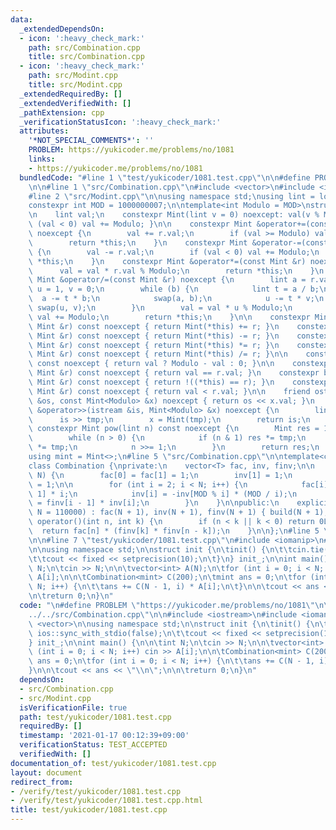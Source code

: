 ```yaml
---
data:
  _extendedDependsOn:
  - icon: ':heavy_check_mark:'
    path: src/Combination.cpp
    title: src/Combination.cpp
  - icon: ':heavy_check_mark:'
    path: src/Modint.cpp
    title: src/Modint.cpp
  _extendedRequiredBy: []
  _extendedVerifiedWith: []
  _pathExtension: cpp
  _verificationStatusIcon: ':heavy_check_mark:'
  attributes:
    '*NOT_SPECIAL_COMMENTS*': ''
    PROBLEM: https://yukicoder.me/problems/no/1081
    links:
    - https://yukicoder.me/problems/no/1081
  bundledCode: "#line 1 \"test/yukicoder/1081.test.cpp\"\n\n#define PROBLEM \"https://yukicoder.me/problems/no/1081\"\
    \n\n#line 1 \"src/Combination.cpp\"\n#include <vector>\n#include <iostream>\n\n\
    #line 2 \"src/Modint.cpp\"\n\nusing namespace std;\nusing lint = long long;\n\
    constexpr int MOD = 1000000007;\n\ntemplate<int Modulo = MOD>\nstruct Mint {\n\
    \n    lint val;\n    constexpr Mint(lint v = 0) noexcept: val(v % Modulo) { if\
    \ (val < 0) val += Modulo; }\n\n    constexpr Mint &operator+=(const Mint &r)\
    \ noexcept {\n        val += r.val;\n        if (val >= Modulo) val -= Modulo;\n\
    \        return *this;\n    }\n    constexpr Mint &operator-=(const Mint &r) noexcept\
    \ {\n        val -= r.val;\n        if (val < 0) val += Modulo;\n        return\
    \ *this;\n    }\n    constexpr Mint &operator*=(const Mint &r) noexcept {\n  \
    \      val = val * r.val % Modulo;\n        return *this;\n    }\n    constexpr\
    \ Mint &operator/=(const Mint &r) noexcept {\n        lint a = r.val, b = Modulo,\
    \ u = 1, v = 0;\n        while (b) {\n            lint t = a / b;\n          \
    \  a -= t * b;\n            swap(a, b);\n            u -= t * v;\n           \
    \ swap(u, v);\n        }\n        val = val * u % Modulo;\n        if (val < 0)\
    \ val += Modulo;\n        return *this;\n    }\n\n    constexpr Mint operator+(const\
    \ Mint &r) const noexcept { return Mint(*this) += r; }\n    constexpr Mint operator-(const\
    \ Mint &r) const noexcept { return Mint(*this) -= r; }\n    constexpr Mint operator*(const\
    \ Mint &r) const noexcept { return Mint(*this) *= r; }\n    constexpr Mint operator/(const\
    \ Mint &r) const noexcept { return Mint(*this) /= r; }\n\n    constexpr Mint operator-()\
    \ const noexcept { return val ? Modulo - val : 0; }\n\n    constexpr bool operator==(const\
    \ Mint &r) const noexcept { return val == r.val; }\n    constexpr bool operator!=(const\
    \ Mint &r) const noexcept { return !((*this) == r); }\n    constexpr bool operator<(const\
    \ Mint &r) const noexcept { return val < r.val; }\n\n    friend ostream &operator<<(ostream\
    \ &os, const Mint<Modulo> &x) noexcept { return os << x.val; }\n    friend istream\
    \ &operator>>(istream &is, Mint<Modulo> &x) noexcept {\n        lint tmp;\n  \
    \      is >> tmp;\n        x = Mint(tmp);\n        return is;\n    }\n\n    [[nodiscard]]\
    \ constexpr Mint pow(lint n) const noexcept {\n        Mint res = 1, tmp = val;\n\
    \        while (n > 0) {\n            if (n & 1) res *= tmp;\n            tmp\
    \ *= tmp;\n            n >>= 1;\n        }\n        return res;\n    }\n};\n\n\
    using mint = Mint<>;\n#line 5 \"src/Combination.cpp\"\n\ntemplate<class T = mint>\n\
    class Combination {\nprivate:\n    vector<T> fac, inv, finv;\n\n    void build(int\
    \ N) {\n        fac[0] = fac[1] = 1;\n        inv[1] = 1;\n        finv[0] = finv[1]\
    \ = 1;\n\n        for (int i = 2; i < N; i++) {\n            fac[i] = fac[i -\
    \ 1] * i;\n            inv[i] = -inv[MOD % i] * (MOD / i);\n            finv[i]\
    \ = finv[i - 1] * inv[i];\n        }\n    }\n\npublic:\n    explicit Combination(int\
    \ N = 110000) : fac(N + 1), inv(N + 1), finv(N + 1) { build(N + 1); }\n\n    T\
    \ operator()(int n, int k) {\n        if (n < k || k < 0) return 0LL;\n      \
    \  return fac[n] * (finv[k] * finv[n - k]);\n    }\n\n};\n#line 5 \"test/yukicoder/1081.test.cpp\"\
    \n\n#line 7 \"test/yukicoder/1081.test.cpp\"\n#include <iomanip>\n#line 9 \"test/yukicoder/1081.test.cpp\"\
    \n\nusing namespace std;\n\nstruct init {\n\tinit() {\n\t\tcin.tie(nullptr); ios::sync_with_stdio(false);\n\
    \t\tcout << fixed << setprecision(10);\n\t}\n} init_;\n\nint main() {\n\n\tint\
    \ N;\n\tcin >> N;\n\n\tvector<int> A(N);\n\tfor (int i = 0; i < N; i++) cin >>\
    \ A[i];\n\n\tCombination<mint> C(200);\n\tmint ans = 0;\n\tfor (int i = 0; i <\
    \ N; i++) {\n\t\tans += C(N - 1, i) * A[i];\n\t}\n\n\tcout << ans << \"\\n\";\n\
    \n\treturn 0;\n}\n"
  code: "\n#define PROBLEM \"https://yukicoder.me/problems/no/1081\"\n\n#include \"\
    ../../src/Combination.cpp\"\n\n#include <iostream>\n#include <iomanip>\n#include\
    \ <vector>\n\nusing namespace std;\n\nstruct init {\n\tinit() {\n\t\tcin.tie(nullptr);\
    \ ios::sync_with_stdio(false);\n\t\tcout << fixed << setprecision(10);\n\t}\n\
    } init_;\n\nint main() {\n\n\tint N;\n\tcin >> N;\n\n\tvector<int> A(N);\n\tfor\
    \ (int i = 0; i < N; i++) cin >> A[i];\n\n\tCombination<mint> C(200);\n\tmint\
    \ ans = 0;\n\tfor (int i = 0; i < N; i++) {\n\t\tans += C(N - 1, i) * A[i];\n\t\
    }\n\n\tcout << ans << \"\\n\";\n\n\treturn 0;\n}\n"
  dependsOn:
  - src/Combination.cpp
  - src/Modint.cpp
  isVerificationFile: true
  path: test/yukicoder/1081.test.cpp
  requiredBy: []
  timestamp: '2021-01-17 00:12:39+09:00'
  verificationStatus: TEST_ACCEPTED
  verifiedWith: []
documentation_of: test/yukicoder/1081.test.cpp
layout: document
redirect_from:
- /verify/test/yukicoder/1081.test.cpp
- /verify/test/yukicoder/1081.test.cpp.html
title: test/yukicoder/1081.test.cpp
---
```

